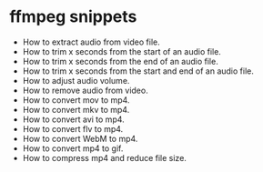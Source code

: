 # ffmpeg snippets

- How to extract audio from video file.
- How to trim x seconds from the start of an audio file.
- How to trim x seconds from the end of an audio file.
- How to trim x seconds from the start and end of an audio file.
- How to adjust audio volume.
- How to remove audio from video.
- How to convert mov to mp4.
- How to convert mkv to mp4.
- How to convert avi to mp4.
- How to convert flv to mp4.
- How to convert WebM to mp4.
- How to convert mp4 to gif.
- How to compress mp4 and reduce file size.
